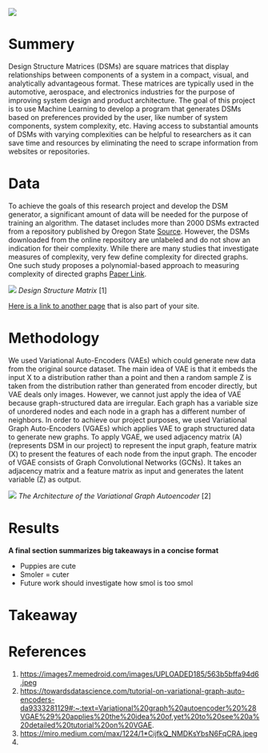 ![](https://dsmweborg.files.wordpress.com/2019/10/wuerfel_gedreht_rgb.jpg)

# Summery 
Design Structure Matrices (DSMs) are square matrices that display relationships between components of a system in a compact, visual, and analytically advantageous format. These matrices are typically used in the automotive, aerospace, and electronics industries for the purpose of improving system design and product architecture. The goal of this project is to use Machine Learning to develop a program that generates DSMs based on preferences provided by the user, like number of system components, system complexity, etc. Having access to substantial amounts of DSMs with varying complexities can be helpful to researchers as it can save time and resources by eliminating the need to scrape information from websites or repositories.

# Data
To achieve the goals of this research project and develop the DSM generator, a significant amount of data will be needed for the purpose of training an algorithm. The dataset includes more than 2000 DSMs extracted from a repository published by Oregon State [Source](http://ftest.mime.oregonstate.edu/repo/browse/). However, the DSMs downloaded from the online repository are unlabeled and do not show an indication for their complexity. While there are many studies that investigate measures of complexity, very few define complexity for directed graphs. One such study proposes a polynomial-based approach to measuring complexity of directed graphs [Paper Link](https://par.nsf.gov/servlets/purl/10165220).

![](https://dsmweborg.files.wordpress.com/2019/10/wuerfel_gedreht_rgb.jpg)
_Design Structure Matrix_ [1]


[Here is a link to another page](./another_page) that is also part of your site.

# Methodology
We used Variational Auto-Encoders (VAEs) which could generate new data from the original source dataset. The main idea of VAE is that it embeds the input X to a distribution rather than a point and then a random sample Z is taken from the distribution rather than generated from encoder directly, but VAE deals only images. However, we cannot just apply the idea of VAE because graph-structured data are irregular. Each graph has a variable size of unordered nodes and each node in a graph has a different number of neighbors. In order to achieve our project purposes, we used Variational Graph Auto-Encoders (VGAEs) which applies VAE to graph structured data to generate new graphs.
To apply VGAE, we used adjacency matrix (A) (represents DSM in our project) to represent the input graph, feature matrix (X) to present the features of each node from the input graph. The encoder of VGAE consists of Graph Convolutional Networks (GCNs). It takes an adjacency matrix and a feature matrix as input and generates the latent variable (Z) as output.

![](https://miro.medium.com/max/1224/1*CijfkQ_NMDKsYbsN6FqCRA.jpeg)
_The Architecture of the Variational Graph Autoencoder_ [2]

# Results
__A final section summarizes big takeaways in a concise format__
- Puppies are cute
- Smoler = cuter
- Future work should investigate how smol is too smol

# Takeaway

# References

1. https://images7.memedroid.com/images/UPLOADED185/563b5bffa94d6.jpeg
2. https://towardsdatascience.com/tutorial-on-variational-graph-auto-encoders-da9333281129#:~:text=Variational%20graph%20autoencoder%20%28VGAE%29%20applies%20the%20idea%20of,yet%20to%20see%20a%20detailed%20tutorial%20on%20VGAE.
3. https://miro.medium.com/max/1224/1*CijfkQ_NMDKsYbsN6FqCRA.jpeg
4. 
